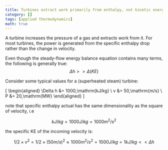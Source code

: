 ```yaml
---
title: Turbines extract work primarily from enthalpy, not kinetic energy of steam
category: []
tags: [applied thermodynamics]
math: true
---
```


A turbine increases the pressure of a gas and extracts work from it. For most turbines, the power is generated from the specific enthalpy drop rather than the change in velocity. 

Even though the steady-flow energy balance equation contains many terms, the following is generally true:
$$
\Delta h >> \Delta(KE)
$$

Consider some typical values for a (superheated steam) turbine:

\[
\begin{aligned}
\Delta h &= 1000\,\mathrm{kJ/kg} \\
v &= 50\,\mathrm{m/s} \\
P &= 20\,\mathrm{MW}
\end{aligned}
\]

note that specific enthalpy actual has the same dimensionality as the square of velocity, i.e 

$$
kJ/kg = 1000 J/kg = 1000 m^2/s^2
$$

the specific KE of the incoming velocity is:

$$
1/2 \times v^2 = 1/2\times (50 m/s)^2 \approx 1000 m^2/s^2 = 1000 J/kg = 1 kJ/kg << \Delta h
$$

